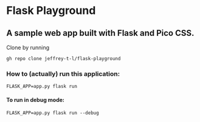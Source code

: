 
# Flask Playground

## A sample web app built with Flask and Pico CSS.


Clone by running
```
gh repo clone jeffrey-t-l/flask-playground
```

### How to (actually) run this application:

```
FLASK_APP=app.py flask run
```

#### To run in debug mode:
```
FLASK_APP=app.py flask run --debug
```
